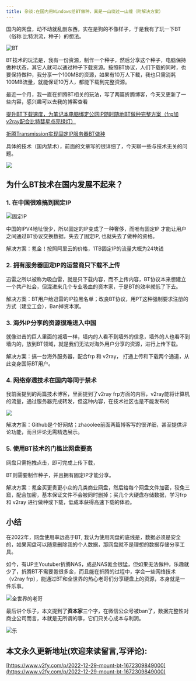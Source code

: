 ```yaml
---
title: 杂谈:在国内用Windows给BT做种，真是一山绕过一山缠（附解决方案）
---
```


国内的网盘，动不动就乱删东西，实在是狗的不像样子，于是我有了玩一下BT（俗称 比特洪流，种子）的想法。

![BT](https://cdn.fangyuanxiaozhan.com/assets/1672309871348wEj4S75n.png)


BT技术的玩法是，我有一份资源，制作一个种子，然后分享这个种子，电脑保持做种状态，其它人就可以通过种子下载资源。按照BT协议，人们下载的同时，也要保持做种，我分享一个100MB的资源，如果有10万人下载，我也只需消耗100MB流量，就能保证10万人，都能下载到完整资源。

最近一个月，我一直在折腾BT相关的玩法，写了两篇折腾博客，今天又更新了一些内容，感兴趣可以去我的博客查看

[提升BT下载速度，为笔记本电脑绑定公网IP随时随地BT做种完整方案（frp加v2ray配合比特彗星点亮绿灯）](https://www.v2fy.com/p/2022-12-27-btcomet-frp-v2ray-1672119312000/)

[折腾Transmission实现固定IP服务器BT做种 ](https://www.v2fy.com/p/2022-12-25-bt-1671963832000/)


具体的技术（国内禁术），前面的文章写的很详细了，今天聊一些与技术无关的问题。

![](https://cdn.fangyuanxiaozhan.com/assets/1672309871309Hyt0aE1e.jpeg)


## 为什么BT技术在国内发展不起来？

### 1. 在中国很难搞到固定IP

![固定IP](https://cdn.fangyuanxiaozhan.com/assets/1672309871311n6tX8sCZ.png)

中国的IPV4地址很少，所以固定的IP变成了一种奢侈，而唯有固定IP 才能让用户之间通过BT协议交换数据，失去了固定IP, 也就失去了做种的资格。

解决方案：氪金！按照阿里云的价格，1TB固定IP的流量大概为24块钱


### 2. 拥有服务器固定IP的运营商只下载不上传

迅雷之所以被称为吸血雷，就是只下载内容，而不上传内容，BT协议本来想建立一个共产社会，但混进来几个专业吸血的资本家，于是BT的效率就低了下去。

解决方案：BT用户给迅雷的IP拉黑名单；改良BT协议，用PT这种强制要求注册的方式（建立工会），Ban掉资本家。

### 3. 海外IP分享的资源很难进入中国

就像进击的巨人里面的城墙一样，墙内的人看不到墙外的信息，墙外的人也看不到墙内的，放到BT领域，就是我们无法对海外用户分享的资源，进行上传下载。

解决方案：搞一台海外服务器，配合frp 和 v2ray， 打通上传和下载两个通道，从此变身国际BT用户。

### 4. 网络穿透技术在国内等同于禁术

我前面提到的两篇技术博客，里面提到了v2ray frp方面的内容，v2ray能将计算机的流量，通过服务器完成转发，但这种内容，在技术社区也是不能发布的

![](https://cdn.fangyuanxiaozhan.com/assets/1672309871488ZEzjPcQZ.png)

解决方案：Github是个好网站；zhaoolee前面两篇博客写的很详细，甚至提供评论功能，而且评论无需精选展示。

### 5. 使用BT技术的门槛比网盘要高

网盘只需拖拽点击，即可完成上传下载，

BT则需要制作种子，并且拥有固定IP才能分享。

解决方案：氪金买更贵更小众的几类商业网盘，然后给每个网盘文件加密，狡兔三窟，配合加密，基本保证文件不会被同时删掉；买几个大硬盘存储数据，学习frp 和 v2ray 进行做种或下载，低成本获得高速下载的体验。


## 小结


在2022年，网盘使用率远高于BT, 我认为使用网盘的底线是，数据必须是安全的，如果网盘可以随意删除我的个人数据，那网盘就不是理想的数据存储分享工具。

如今，有UP主Youtuber折腾NAS，成品NAS氪金很猛，但如果无法做种，乐趣就少了，折腾BT不需要氪很多金，而且能在折腾的过程中，学会一些网络技术（v2ray frp），能通过BT和全世界的热心老哥们分享硬盘上的资源，本身就是一件乐事。

![全世界的老哥](https://cdn.fangyuanxiaozhan.com/assets/1672309871661NxK3mmNc.png)

最后讲个乐子，本文提到了**资本家**三个字，在微信公众号被ban了，数据完整性对商业公司而言，本就是无所谓的事，它们只关心成本与利润。

![乐](https://cdn.fangyuanxiaozhan.com/assets/1672311321062aMHiy7hA.png)

## 本文永久更新地址(欢迎来读留言,写评论):

[https://www.v2fy.com/p/2022-12-29-mount-bt-1672309849000](https://www.v2fy.com/p/2022-12-29-mount-bt-1672309849000)
